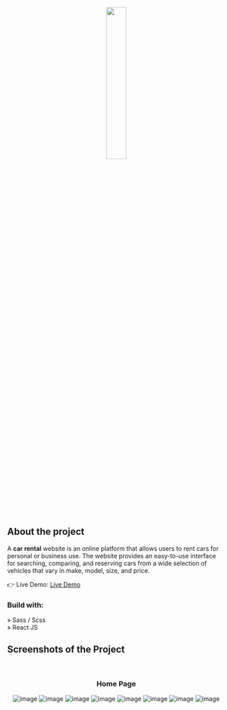<div align='center'><img style="width:30%" src='https://user-images.githubusercontent.com/105128267/218077760-5694a4ac-4e37-4de7-b31f-268ccd27400a.png'/></div>

<h2>About the project</h2>

  <p>A <b>car rental</b> website is an online platform that allows users to rent cars for personal or business use. The website provides an easy-to-use interface for searching, comparing, and reserving cars from a wide selection of vehicles that vary in make, model, size, and price.</p>

👉 Live Demo: <a href=''>Live Demo</a>

<h3>Build with:</h3>

» Sass / Scss <br>
» React JS

<h2>Screenshots of the Project </h2>
<br>
<h3 align='center'>Home Page </h3>

<div align='center'>

![image](https://github.com/alexrodeveloper/car-rental/assets/121688621/2e3acba9-4279-457e-90ed-b8c2f2b6d238)
![image](https://github.com/alexrodeveloper/car-rental/assets/121688621/dffd7d5f-0123-4bc2-b08f-3213c0ff49b4)
![image](https://github.com/alexrodeveloper/car-rental/assets/121688621/d27fe6f3-073c-44b3-bc51-6a8f644ba717)
![image](https://github.com/alexrodeveloper/car-rental/assets/121688621/6d1d285e-78fa-428d-94d5-c7bc5cb6c4be)
![image](https://github.com/alexrodeveloper/car-rental/assets/121688621/8c2effeb-80ef-4fe7-9dfd-22d349adbdd3)
![image](https://github.com/alexrodeveloper/car-rental/assets/121688621/113162fc-03cc-4a40-a27f-1cf2db888ac3)
![image](https://github.com/alexrodeveloper/car-rental/assets/121688621/a3a1d0d4-6919-44bd-8b27-27fb0b198b57)
![image](https://github.com/alexrodeveloper/car-rental/assets/121688621/8ef075e9-b27f-4578-af24-8fd10bf06d2e)


</div>
